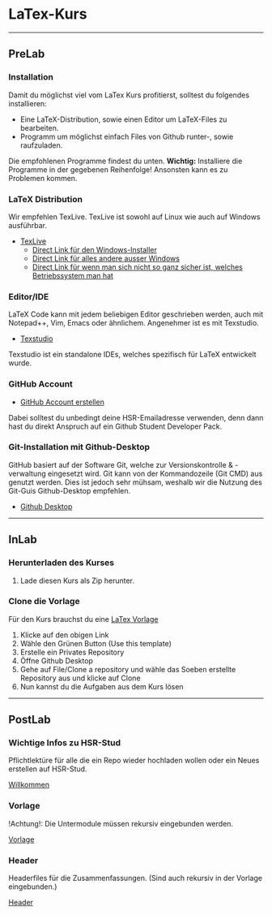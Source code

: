 # LaTex-Kurs
---
## PreLab
### Installation  
 Damit du möglichst viel vom LaTex Kurs profitierst, solltest du folgendes installieren:
 - Eine LaTeX-Distribution, sowie einen Editor um LaTeX-Files zu bearbeiten.
 - Programm um möglichst einfach Files von Github runter-, sowie raufzuladen.
 
 Die empfohlenen Programme findest du unten.
 **Wichtig:** Installiere die Programme in der gegebenen Reihenfolge! Ansonsten kann es zu Problemen kommen.
 
 ### LaTeX Distribution
 Wir empfehlen TexLive. TexLive ist sowohl auf Linux wie auch auf Windows ausführbar.
 
- [TexLive](https://www.tug.org/texlive/acquire-netinstall.html)
	- [Direct Link für den Windows-Installer](http://mirror.ctan.org/systems/texlive/tlnet/install-tl-windows.exe)
	- [Direct Link für alles andere ausser Windows](http://mirror.ctan.org/systems/texlive/tlnet/install-tl-unx.tar.gz)
	- [Direct Link für wenn man sich nicht so ganz sicher ist, welches Betriebssystem man hat](http://mirror.ctan.org/systems/texlive/tlnet/install-tl.zip)

### Editor/IDE
LaTeX Code kann mit jedem beliebigen Editor geschrieben werden, auch mit Notepad++, Vim, Emacs oder ähnlichem.
Angenehmer ist es mit Texstudio.

- [Texstudio](https://www.texstudio.org)

Texstudio ist ein standalone IDEs, welches spezifisch für LaTeX entwickelt wurde.

### GitHub Account
- [GitHub Account erstellen](https://www.github.com)

Dabei solltest du unbedingt deine HSR-Emailadresse verwenden, denn dann hast du direkt Anspruch auf ein Github Student Developer Pack. 

### Git-Installation mit Github-Desktop
GitHub basiert auf der Software Git, welche zur Versionskontrolle & -verwaltung eingesetzt wird. Git kann von der Kommandozeile (Git CMD) aus genutzt werden. Dies ist jedoch sehr mühsam, weshalb wir die Nutzung des Git-Guis Github-Desktop empfehlen. 

- [Github Desktop](https://desktop.github.com/)
   
---
## InLab 
### Herunterladen des Kurses
1. Lade diesen Kurs als Zip herunter.

### Clone die Vorlage
Für den Kurs brauchst du eine [LaTex Vorlage](https://github.com/HSR-Stud/Template-LaTex)
1. Klicke auf den obigen Link  
2. Wähle den Grünen Button (Use this template)
3. Erstelle ein Privates Repository
4. Öffne Github Desktop
5. Gehe auf File/Clone a repository und wähle das Soeben erstellte Repository aus und klicke auf Clone
6. Nun kannst du die Aufgaben aus dem Kurs lösen

---
## PostLab
### Wichtige Infos zu HSR-Stud

Pflichtlektüre für alle die ein Repo wieder hochladen wollen oder ein Neues erstellen auf HSR-Stud.

[Willkommen](https://github.com/HSR-Stud/Willkommen#willkommen)

### Vorlage
!Achtung!: Die Untermodule müssen rekursiv eingebunden werden.

[Vorlage](https://github.com/HSR-Stud/VorlageZFLaTex)


### Header
Headerfiles für die Zusammenfassungen. (Sind auch rekursiv in der Vorlage eingebunden.)

[Header](https://github.com/HSR-Stud/header)
